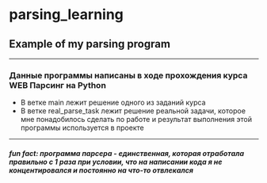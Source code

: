 # parsing_learning
## Example of my parsing program
---
### Данные программы написаны в ходе прохождения курса WEB Парсинг на Python
- В ветке main лежит решение одного из заданий курса
- В ветке real_parse_task лежит решение реальной задачи, которое мне понадобилось сделать по работе и результат выполнения этой программы используется в проекте
---
##### fun fact: программа парсера - единственная, которая отработала правильно с 1 раза при условии, что на написании кода я не концентировался и постоянно на что-то отвлекался